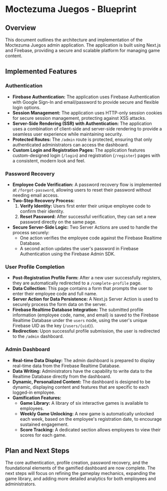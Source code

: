 # Moctezuma Juegos - Blueprint

## Overview

This document outlines the architecture and implementation of the Moctezuma Juegos admin application. The application is built using Next.js and Firebase, providing a secure and scalable platform for managing game content.

## Implemented Features

### Authentication

*   **Firebase Authentication:** The application uses Firebase Authentication with Google Sign-In and email/password to provide secure and flexible login options.
*   **Session Management:** The application uses HTTP-only session cookies for secure session management, protecting against XSS attacks.
*   **Server-Side Rendering (SSR) with Authentication:** The application uses a combination of client-side and server-side rendering to provide a seamless user experience while maintaining security.
*   **Protected Routes:** The `/admin` route is protected, ensuring that only authenticated administrators can access the dashboard.
*   **Custom Login and Registration Pages:** The application features custom-designed login (`/login`) and registration (`/register`) pages with a consistent, modern look and feel.

### Password Recovery

*   **Employee Code Verification:** A password recovery flow is implemented at `/forgot-password`, allowing users to reset their password without needing email access.
*   **Two-Step Recovery Process:**
    1.  **Verify Identity:** Users first enter their unique employee code to confirm their identity.
    2.  **Reset Password:** After successful verification, they can set a new password directly on the same page.
*   **Secure Server-Side Logic:** Two Server Actions are used to handle the process securely:
    *   One action verifies the employee code against the Firebase Realtime Database.
    *   A second action updates the user's password in Firebase Authentication using the Firebase Admin SDK.

### User Profile Completion

*   **Post-Registration Profile Form:** After a new user successfully registers, they are automatically redirected to a `/complete-profile` page.
*   **Data Collection:** This page contains a form that prompts the user to enter their employee code and full name.
*   **Server Action for Data Persistence:** A Next.js Server Action is used to securely process the form data on the server.
*   **Firebase Realtime Database Integration:** The submitted profile information (employee code, name, and email) is saved to the Firebase Realtime Database under the `users` node, using the user's unique Firebase UID as the key (`/users/{uid}`).
*   **Redirection:** Upon successful profile submission, the user is redirected to the `/admin` dashboard.

### Admin Dashboard

*   **Real-time Data Display:** The admin dashboard is prepared to display real-time data from the Firebase Realtime Database.
*   **Data Writing:** Administrators have the capability to write data to the Realtime Database directly from the dashboard.
*   **Dynamic, Personalized Content:** The dashboard is designed to be dynamic, displaying content and features that are specific to each logged-in employee.
*   **Gamification Features:**
    *   **Game Library:** A library of six interactive games is available to employees.
    *   **Weekly Game Unlocking:** A new game is automatically unlocked each week, based on the employee's registration date, to encourage sustained engagement.
    *   **Score Tracking:** A dedicated section allows employees to view their scores for each game.

## Plan and Next Steps

The core authentication, profile creation, password recovery, and the foundational elements of the gamified dashboard are now complete. The next steps will focus on refining the gameplay mechanics, expanding the game library, and adding more detailed analytics for both employees and administrators.
